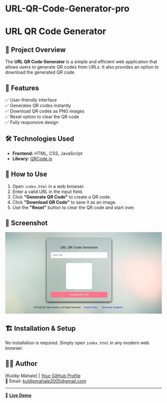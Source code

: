 # URL-QR-Code-Generator-pro
 
# URL QR Code Generator

## 📌 Project Overview
The **URL QR Code Generator** is a simple and efficient web application that allows users to generate QR codes from URLs. It also provides an option to download the generated QR code.

## 🚀 Features
✅ User-friendly interface  
✅ Generates QR codes instantly  
✅ Download QR codes as PNG images  
✅ Reset option to clear the QR code  
✅ Fully responsive design  

## 🛠️ Technologies Used
- **Frontend:** HTML, CSS, JavaScript  
- **Library:** [QRCode.js](https://cdnjs.cloudflare.com/ajax/libs/qrcodejs/1.0.0/qrcode.min.js)  


## 📖 How to Use
1. Open `index.html` in a web browser.  
2. Enter a valid URL in the input field.  
3. Click **"Generate QR Code"** to create a QR code.  
4. Click **"Download QR Code"** to save it as an image.  
5. Use the **"Reset"** button to clear the QR code and start over.  

## 📸 Screenshot
![project view ](scren.jpeg)




## 🏗️ Installation & Setup
No installation is required. Simply open `index.html` in any modern web browser.



## 👨‍💻 Author
[Kuldip Mahale] | [Your GitHub Profile](https://github.com/Kuldip8975)  
📧 Email: kuldipmahale2005@gmail.com 

---
🔗 **[Live Demo](your-live-demo-link.com)** 

